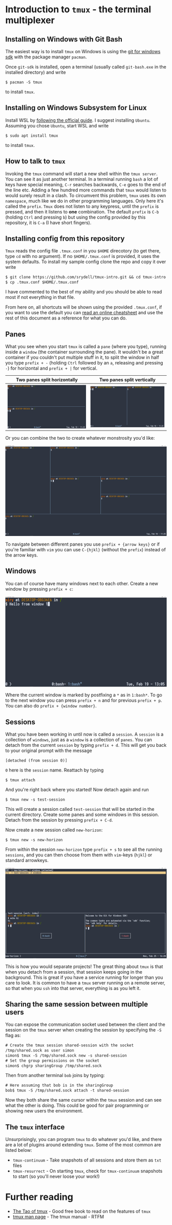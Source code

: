 # Introduction to `tmux` - the terminal multiplexer #

## Installing on Windows with Git Bash ##

The easiest way is to install `tmux` on Windows is using the [git for windows sdk](https://github.com/git-for-windows/build-extra/releases) with the package manager `pacman`.

Once `git-sdk` is installed, open a terminal (usually called `git-bash.exe` in the installed directory) and write

```shell
$ pacman -S tmux
```

to install `tmux`.

## Installing on Windows Subsystem for Linux ##

Install WSL by [following the official guide](https://docs.microsoft.com/en-us/windows/wsl/install-win10). I suggest installing `Ubuntu`. Assuming you chose `Ubuntu`, start WSL and write

```shell
$ sudo apt install tmux
```

to install `tmux`.

## How to talk to `tmux` ##

Invoking the `tmux` command will start a new shell within the `tmux server`. You can see it as just another terminal. In a terminal running `bash` a lot of keys have special meaning, `C-r` searches backwards, `C-e` goes to the end of the line etc. Adding a few hundred more commands that `tmux` would listen to would surely result in a clash. To circumvent this problem, `tmux` uses its own `namespace`, much like we do in other programming languages. Only here it's called the `prefix`. `Tmux` does not listen to any keypress, until the `prefix` is pressed, and then it listens to **one** combination. The default `prefix` is `C-b` (holding `Ctrl` and pressing `b`) but using the config provided by this repository, it is `C-a` (I have short fingers).

## Installing config from this repository ##

`Tmux` reads the config file `.tmux.conf` in you `$HOME` direcotory (to get there, type `cd` with no argument). If no `$HOME/.tmux.conf` is provided, it uses the system defaults. To install my sample config clone the repo and copy it over write

```shell
$ git clone https://github.com/srydell/tmux-intro.git && cd tmux-intro
$ cp .tmux.conf $HOME/.tmux.conf
```

I have commented to the best of my ability and you should be able to read most if not everything in that file.

From here on, all shortcuts will be shown using the provided `.tmux.conf`, if you want to use the default you can [read an online cheatsheet](https://tmuxcheatsheet.com) and use the rest of this document as a reference for what you can do.

## Panes ##

What you see when you start `tmux` is called a `pane` (where you type), running inside a `window` (the container surrounding the pane). It wouldn't be a great container if you couldn't put multiple stuff in it, to split the window in half you type `prefix + -` (holding `Ctrl` followed by an `a`, releasing and pressing `-`) for horizontal and `prefix + |` for vertical.

Two panes split horizontally                                                     | Two panes split vertically
:-------------------------------------------------------------------------------:|:--------------------------------------------------------------------------:
![split-horizontal](./figures/split-horizontal.png "Two panes split horizontal") | ![split-vertical](./figures/split-vertical.png "Two panes split vertical")

Or you can combine the two to create whatever monstrosity you'd like:

![split-combined](./figures/split-combined.png "Multiple panes split")

To navigate between different panes you use `prefix + {arrow keys}` or if you're familiar with `vim` you can use `C-{hjkl}` (without the `prefix`) instead of the arrow keys.

## Windows ##

You can of course have many windows next to each other. Create a new window by pressing `prefix + c`:

![Multiple windows](./figures/multiple-windows.png "Multiple windows")

Where the current window is marked by postfixing a `*` as in `1:bash*`. To go to the next window you can press `prefix + n` and for previous `prefix + p`. You can also do `prefix + {window number}`.

## Sessions ##

What you have been working in until now is called a `session`. A `session` is a collection of `windows`, just as a `window` is a collection of `panes`. You can detach from the current `session` by typing `prefix + d`. This will get you back to your original prompt with the message

```shell
[detached (from session 0)]
```

`0` here is the `session` name. Reattach by typing

```shell
$ tmux attach
```

And you're right back where you started! Now detach again and run

```shell
$ tmux new -s test-session
```

This will create a session called `test-session` that will be started in the current directory. Create some panes and some windows in this session. Detach from the session by pressing `prefix + C-d`.

Now create a new session called `new-horizon`:

```shell
$ tmux new -s new-horizon
```

From within the session `new-horizon` type `prefix + s` to see all the running `sessions`, and you can then choose from them with `vim`-keys (`hjkl`) or standard arrowkeys.

![See all sessions](./figures/see-all-sessions.png "See all sessions")

This is how you would separate projects! The great thing about `tmux` is that when you detach from a session, that session keeps going in the background. This is great if you have a service running for longer than you care to look. It is common to have a `tmux` server running on a remote server, so that when you `ssh` into that server, everything is as you left it.

## Sharing the same session between multiple users ##

You can expose the communication socket used between the client and the session on the `tmux` server when creating the session by specifying the `-S` flag as:

```shell
# Create the tmux session shared-session with the socket /tmp/shared.sock as user simon
simon$ tmux -S /tmp/shared.sock new -s shared-session
# Set the group permissions on the socket
simon$ chgrp sharingGroup /tmp/shared.sock
```

Then from another terminal `bob` joins by typing:

```shell
# Here assuming that bob is in the sharingGroup
bob$ tmux -S /tmp/shared.sock attach -t shared-session
```

Now they both share the same cursor within the `tmux` session and can see what the other is doing. This could be good for pair programming or showing new users the environment.

## The `tmux` interface ##

Unsurprisingly, you can program `tmux` to do whatever you'd like, and there are a lot of plugins around extending `tmux`. Some of the most common are listed below:

* `tmux-continuum` - Take snapshots of all sessions and store them as `txt` files
* `tmux-resurrect` - On starting `tmux`, check for `tmux-continuum` snapshots to start (so you'll never loose your work!)

# Further reading #

* [The Tao of tmux](https://leanpub.com/the-tao-of-tmux/read) - Good free book to read on the features of `tmux`
* [tmux man page](man7.org/linux/man-pages/man1/tmux.1.html) - The tmux manual - RTFM
